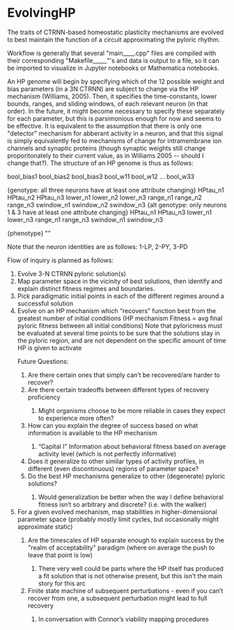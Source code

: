# EvolvingHP
The traits of CTRNN-based homeostatic plasticity mechanisms are evolved to best maintain the function of a circuit approximating the pyloric rhythm.

Workflow is generally that several "main____.cpp" files are compiled with their corresponding "Makefile_____"'s and data is output to a file, so it can be imported to visualize in Jupyter notebooks or Mathematica notebooks.

An HP genome will begin by specifying which of the 12 possible weight and bias parameters (in a 3N CTRNN) are subject to change via the HP mechanism (Williams, 2005). Then, it specifies the time-constants, lower bounds, ranges, and sliding windows, of each relevant neuron (in that order). In the future, it might become necessary to specify these separately for each parameter, but this is parsimonious enough for now and seems to be effective. It is equivalent to the assumption that there is only one "detector" mechanism for abberant activity in a neuron, and that this signal is simply equivalently fed to mechanisms of change for intramembrane ion channels and synaptic proteins (though synaptic weights still change proporitonately to their current value, as in Williams 2005 -- should I change that?). The structure of an HP genome is thus as follows:

bool_bias1 bool_bias2 bool_bias3 bool_w11 bool_w12 ... bool_w33

{genotype: all three neurons have at least one attribute changing}
HPtau_n1 HPtau_n2 HPtau_n3 lower_n1 lower_n2 lower_n3 range_n1 range_n2 range_n3 swindow_n1 swindow_n2 swindow_n3
{alt genotype: only neurons 1 & 3 have at least one attribute changing}
HPtau_n1 HPtau_n3 lower_n1 lower_n3 range_n1 range_n3 swindow_n1 swindow_n3

{phenotype}
""

Note that the neuron identities are as follows: 1-LP, 2-PY, 3-PD

Flow of inquiry is planned as follows:

<ol>
  <li>Evolve 3-N CTRNN pyloric solution(s)</li>
  <li>Map parameter space in the vicinity of best solutions, then identify and explain distinct fitness regimes and boundaries.</li>
  <li>Pick paradigmatic initial points in each of the different regimes around a successful solution</li>
  <li>Evolve on an HP mechanism which “recovers” function best from the greatest number of initial conditions (HP mechanism Fitness = avg final pyloric fitness between all initial conditions) Note that pyloricness must be evaluated at several time points to be sure that the solutions stay in the pyloric region, and are not dependent on the specific amount of time HP is given to activate</li> 

  Future Questions:
  <ol>
    <li>Are there certain ones that simply can’t be recovered/are harder to recover?</li>
    <li>Are there certain tradeoffs between different types of recovery proficiency</li>
    <ol>
      <li>Might organisms choose to be more reliable in cases they expect to experience more often?</li>
    </ol>
    <li>How can you explain the degree of success based on what information is available to the HP mechanism</li>
    <ol>
      <li>“Capital I” Information about behavioral fitness based on average activity level (which is not perfectly informative)</li>
    </ol>
    <li>Does it generalize to other similar types of activity profiles, in different (even discontinuous) regions of parameter space?</li>
    <li>Do the best HP mechanisms generalize to other (degenerate) pyloric solutions?</li>
    <ol>
      <li>Would generalization be better when the way I define behavioral fitness isn’t so arbitrary and discrete? (i.e. with the walker)</li>
    </ol>
  </ol>
  <li>For a given evolved mechanism, map stabilities in higher-dimensional parameter space (probably mostly limit cycles, but occasionally might approximate static)</li>
  <ol>
    <li>Are the timescales of HP separate enough to explain success by the "realm of acceptability" paradigm (where on average the push to leave that point is low)</li>
    <ol>
      <li>There very well could be parts where the HP itself has produced a fit solution that is not otherwise present, but this isn’t the main story for this arc</li>
    </ol>
    <li>Finite state machine of subsequent perturbations - even if you can’t recover from one, a subsequent perturbation might lead to full recovery</li>
    <ol>
      <li>In conversation with Connor’s viability mapping procedures</li>
    </ol>
  </ol>
</ol>
